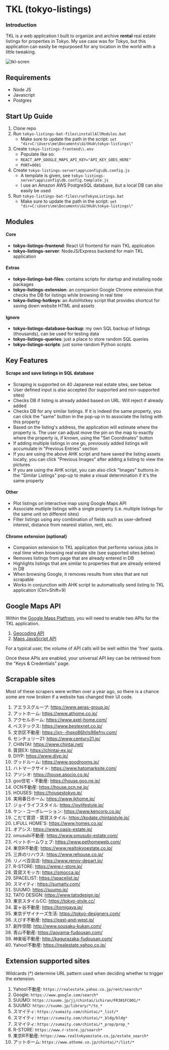 # TKL (tokyo-listings)

### Introduction
TKL is a web application I built to organize and archive **rental** real estate listings for properties in Tokyo. My use case was for Tokyo, but this application can easily be repurposed for any location in the world with a little tweaking. 

![tkl-scren](https://github.com/mwsmws22/tokyo-listings/assets/17870112/5b5cd86e-2b2f-4a91-9651-924fdd5ef4a6)

## Requirements
- Node JS
- Javascript
- Postgres

## Start Up Guide

1. Clone repo
2. Run `tokyo-listings-bat-files\installAllModules.bat`
    - Make sure to update the path in the script: `set "dir=C:\Users\me\Documents\GitHub\tokyo-listings\"`
3. Create `tokyo-listings-frontend\\.env`
    - Populate like so:
    - `REACT_APP_GOOGLE_MAPS_API_KEY="API_KEY_GOES_HERE"`
    - `PORT=8081`
4. Create `tokyo-listings-server\app\config\db.config.js`
    - A template is given, see `tokyo-listings-server\app\config\db.config.template.js`
    - I use an Amazon AWS PostgreSQL database, but a local DB can also easily be used
5. Run `tokyo-listings-bat-files\runTokyoListings.bat`
    - Make sure to update the path in the script: `set "dir=C:\Users\me\Documents\GitHub\tokyo-listings\"`

## Modules
#### Core
- **tokyo-listings-frontend**: React UI frontend for main TKL application
- **tokyo-listings-server**: NodeJS/Express backend for main TKL application

#### Extras
- **tokyo-listings-bat-files**: contains scripts for startup and installing node packages
- **tokyo-listings-extension**: an companion Google Chrome extension that checks the DB for listings while browsing in real time
- **tokyo-listing-hotkeys**: an AutoHotkey script that provides shortcut for saving down website HTML and assets

#### Ignore
- **tokyo-listings-database-backup**: my own SQL backup of listings (thousands), can be used for testing data
- **tokyo-listings-queries**: just a place to store random SQL queries
- **tokyo-listings-scripts**: just some random Python scripts

## Key Features
#### Scrape and save listings in SQL database 
- Scraping is supported on 40 Japanese real estate sites, see below
- User defined input is also accepted (for supported and non-supported sites)
- Checks DB if listing is already added based on URL. Will reject if already added
- Checks DB for any similar listings. If it is indeed the same property, you can click the "same" button in the pop-up in to associate the listing with this property
- Based on the listing's address, the application will estimate where the property is. The user can adjust move the pin on the map to exactly where the property is, if known, using the "Set Coordinates" button
- If adding multiple listings in one go, previously added listings will accumulate in "Previous Entries" section
- If you are using the above AHK script and have saved the listing assets locally, you can click "Previous Images" after adding a listing to view the pictures
- If you are using the AHK script, you can also click "Images" buttons in the "Similar Listings" pop-up to make a visual determination if it's the same property

#### Other
- Plot listings on interactive map using Google Maps API
- Associate mutliple listings with a single property (i.e. multiple listings for the same unit on different sites)
- Filter listings using any combination of fields such as user-defined interest, distance from nearest station, rent, etc.

#### Chrome extension (optional)
- Companion extension to TKL application that performs various jobs in real time when browsing real estate site (see supported sites below)
- Removes listings from page that are already entered in DB
- Highlights listings that are similar to properties that are already entered in DB
- When browsing Google, it removes results from sites that are not scrapable
- Works in conjunction with AHK script to automatically send listing to TKL application (Ctrl+Shift+9)

## Google Maps API
Within the [Google Maps Platfrom](https://mapsplatform.google.com/), you will need to enable two APIs for the TKL application.

1. [Geocoding API](https://developers.google.com/maps/documentation/geocoding)
2. [Maps JavaScript API](https://developers.google.com/maps/documentation/javascript)

For a typical user, the volume of API calls will be well within the 'free' quota.

Once these APIs are enabled, your universal API key can be retrieved from the "Keys & Credentials" page.

## Scrapable sites

Most of these scrapers were written over a year ago, so there is a chance some are now broken if a website has changed their UI code.

1. アエラスグループ: https://www.aeras-group.jp/
2. アットホーム: https://www.athome.co.jp/
3. アクセルホーム: https://www.axel-home.com/
4. ベステックス: https://www.bestexnet.co.jp/
5. 文京区不動産: https://xn--ihqxo86hrls96efnv.com/ 
6. センチュリー21: https://www.century21.jp/
7. CHINTAI: https://www.chintai.net/
8. 賃貸EX: https://chintai-ex.jp/
9. DIYP: https://www.diyp.jp/
10. グッドルーム: https://www.goodrooms.jp/
11. ハトマークサイト: https://www.hatomarksite.com/
12. アソシオ: https://house.asocio.co.jp/
13. goo住宅・不動産: https://house.goo.ne.jp/
14. OCN不動産: https://house.ocn.ne.jp/
15. HOUSES: https://housestokyo.jp/
16. 実用春日ホーム: https://www.jkhome.jp/
17. ジョイライフスタイル: https://joylifestyle.jp/
18. ケン・コーポレーション: https://www.kencorp.co.jp/
19. こだて賃貸 - 賃貸スタイル: https://kodate.chintaistyle.jp/ 
20. LIFULL HOME'S: https://www.homes.co.jp/
21. オアシス: https://www.oasis-estate.jp/
22. omusubi不動産: https://www.omusubi-estate.com/
23. ペットホームウェブ: https://www.pethomeweb.com/
24. 東京R不動産: https://www.realtokyoestate.co.jp/
25. 三井のリハウス: https://www.rehouse.co.jp/
26. リノベ百貨店: https://www.renov-depart.jp/
27. R-STORE: https://www.r-store.jp/
28. 賃貸スモッカ: https://smocca.jp/
29. SPACELIST: https://spacelist.jp/
30. スマイティ: https://sumaity.com/
31. SUUMO: https://suumo.jp/
32. TATO DESIGN: https://www.tatodesign.jp/
33. 東京スタイルCC: https://tokyo-style.cc/
34. 富ヶ谷不動産: https://tomigaya.jp/
35. 東京デザイナーズ生活: https://tokyo-designers.com/
36. えびす不動産: https://east-and-west.jp/
37. 創作空間: http://www.sousaku-kukan.com/
38. 青山不動産: https://aoyama-fudousan.com/
39. 神楽坂不動産: http://kagurazaka-fudousan.com/
40. Yahoo!不動産: https://realestate.yahoo.co.jp/

## Extension supported sites
Wildcards (*) determine URL pattern used when deciding whether to trigger the extension.

1. Yahoo!不動産: `https://realestate.yahoo.co.jp/rent/search/*`
2. Google: `https://www.google.com/search*`
3. SUUMO: `https://suumo.jp/jj/chintai/ichiran/FR301FC001/*`
4. SUUMO: `https://suumo.jp/library/*/to_*`
5. スマイティ: `https://sumaity.com/chintai/*_list/*`
6. スマイティ: `https://sumaity.com/chintai/*_bldg/bldg*`
7. スマイティ: `https://sumaity.com/chintai/*_prop/prop_*`
8. R-STORE: `https://www.r-store.jp/search*`
9. 東京R不動産: `https://www.realtokyoestate.co.jp/estate_search*`
10. アットホーム: `https://www.athome.co.jp/chintai/*/list/*`
